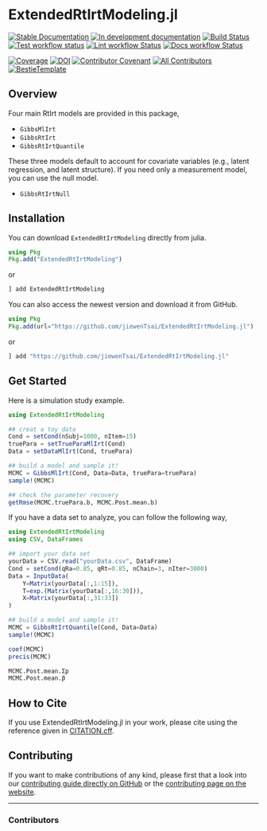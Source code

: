 # ExtendedRtIrtModeling.jl

[![Stable Documentation](https://img.shields.io/badge/docs-stable-blue.svg)](https://jiewenTsai.github.io/ExtendedRtIrtModeling.jl/stable)
[![In development documentation](https://img.shields.io/badge/docs-dev-blue.svg)](https://jiewenTsai.github.io/ExtendedRtIrtModeling.jl/dev)
[![Build Status](https://github.com/jiewenTsai/ExtendedRtIrtModeling.jl/workflows/Test/badge.svg)](https://github.com/jiewenTsai/ExtendedRtIrtModeling.jl/actions)
[![Test workflow status](https://github.com/jiewenTsai/ExtendedRtIrtModeling.jl/actions/workflows/Test.yml/badge.svg?branch=main)](https://github.com/jiewenTsai/ExtendedRtIrtModeling.jl/actions/workflows/Test.yml?query=branch%3Amain)
[![Lint workflow Status](https://github.com/jiewenTsai/ExtendedRtIrtModeling.jl/actions/workflows/Lint.yml/badge.svg?branch=main)](https://github.com/jiewenTsai/ExtendedRtIrtModeling.jl/actions/workflows/Lint.yml?query=branch%3Amain)
[![Docs workflow Status](https://github.com/jiewenTsai/ExtendedRtIrtModeling.jl/actions/workflows/Docs.yml/badge.svg?branch=main)](https://github.com/jiewenTsai/ExtendedRtIrtModeling.jl/actions/workflows/Docs.yml?query=branch%3Amain)

[![Coverage](https://codecov.io/gh/jiewenTsai/ExtendedRtIrtModeling.jl/branch/main/graph/badge.svg)](https://codecov.io/gh/jiewenTsai/ExtendedRtIrtModeling.jl)
[![DOI](https://zenodo.org/badge/DOI/FIXME)](https://doi.org/FIXME)
[![Contributor Covenant](https://img.shields.io/badge/Contributor%20Covenant-2.1-4baaaa.svg)](CODE_OF_CONDUCT.md)
[![All Contributors](https://img.shields.io/github/all-contributors/jiewenTsai/ExtendedRtIrtModeling.jl?labelColor=5e1ec7&color=c0ffee&style=flat-square)](#contributors)
[![BestieTemplate](https://img.shields.io/endpoint?url=https://raw.githubusercontent.com/JuliaBesties/BestieTemplate.jl/main/docs/src/assets/badge.json)](https://github.com/JuliaBesties/BestieTemplate.jl)

## Overview

Four main RtIrt models are provided in this package,

- `GibbsMlIrt`
- `GibbsRtIrt`
- `GibbsRtIrtQuantile`

These three models default to account for covariate variables (e.g., latent regression, and latent structure). If you need only a measurement model, you can use the null model.

- `GibbsRtIrtNull`


## Installation

You can download `ExtendedRtIrtModeling` directly from julia.

```julia
using Pkg
Pkg.add("ExtendedRtIrtModeling")
```

or 

```julia
] add ExtendedRtIrtModeling
```

You can also access the newest version and download it from GitHub.

```julia
using Pkg
Pkg.add(url="https://github.com/jiewenTsai/ExtendedRtIrtModeling.jl")
```

or 

```julia
] add "https://github.com/jiewenTsai/ExtendedRtIrtModeling.jl"
```

## Get Started

Here is a simulation study example.

```julia
using ExtendedRtIrtModeling

## creat a toy data
Cond = setCond(nSubj=1000, nItem=15)
truePara = setTrueParaMlIrt(Cond)
Data = setDataMlIrt(Cond, truePara)

## build a model and sample it!
MCMC = GibbsMlIrt(Cond, Data=Data, truePara=truePara)
sample!(MCMC)

## check the parameter recovery
getRmse(MCMC.truePara.b, MCMC.Post.mean.b)

```

If you have a data set to analyze, you can follow the following way,

```julia
using ExtendedRtIrtModeling
using CSV, DataFrames

## import your data set
yourData = CSV.read("yourData.csv", DataFrame)
Cond = setCond(qRa=0.85, qRt=0.85, nChain=3, nIter=3000)
Data = InputData(
    Y=Matrix(yourData[:,1:15]),
    T=exp.(Matrix(yourData[:,16:30])),
    X=Matrix(yourData[:,31:33])
)

## build a model and sample it!
MCMC = GibbsRtIrtQuantile(Cond, Data=Data)
sample!(MCMC)

coef(MCMC)
precis(MCMC)

MCMC.Post.mean.Σp
MCMC.Post.mean.β

```



## How to Cite

If you use ExtendedRtIrtModeling.jl in your work, please cite using the reference given in [CITATION.cff](https://github.com/jiewenTsai/ExtendedRtIrtModeling.jl/blob/main/CITATION.cff).


## Contributing

If you want to make contributions of any kind, please first that a look into our [contributing guide directly on GitHub](docs/src/90-contributing.md) or the [contributing page on the website](https://jiewenTsai.github.io/ExtendedRtIrtModeling.jl/dev/90-contributing/).


---

### Contributors

<!-- ALL-CONTRIBUTORS-LIST:START - Do not remove or modify this section -->
<!-- prettier-ignore-start -->
<!-- markdownlint-disable -->

<!-- markdownlint-restore -->
<!-- prettier-ignore-end -->

<!-- ALL-CONTRIBUTORS-LIST:END -->

